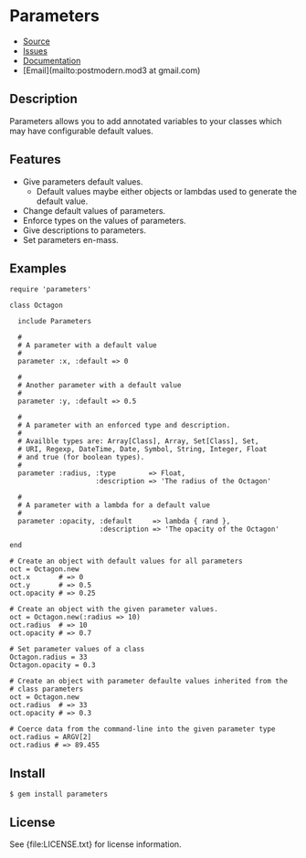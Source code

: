 # Parameters

* [Source](https://github.com/postmodern/parameters)
* [Issues](https://github.com/postmodern/parameters/issues)
* [Documentation](http://rubydoc.info/gems/parameters/frames)
* [Email](mailto:postmodern.mod3 at gmail.com)

## Description

Parameters allows you to add annotated variables to your classes which may
have configurable default values.

## Features

* Give parameters default values.
  * Default values maybe either objects or lambdas used to generate the
    default value.
* Change default values of parameters.
* Enforce types on the values of parameters.
* Give descriptions to parameters.
* Set parameters en-mass.

## Examples

    require 'parameters'

    class Octagon
  
      include Parameters
  
      #
      # A parameter with a default value
      #
      parameter :x, :default => 0
  
      #
      # Another parameter with a default value
      #
      parameter :y, :default => 0.5
  
      #
      # A parameter with an enforced type and description.
      #
      # Availble types are: Array[Class], Array, Set[Class], Set,
      # URI, Regexp, DateTime, Date, Symbol, String, Integer, Float
      # and true (for boolean types).
      #
      parameter :radius, :type        => Float,
                         :description => 'The radius of the Octagon'

      #
      # A parameter with a lambda for a default value
      #
      parameter :opacity, :default     => lambda { rand },
                          :description => 'The opacity of the Octagon'
  
    end
  
    # Create an object with default values for all parameters
    oct = Octagon.new
    oct.x       # => 0
    oct.y       # => 0.5
    oct.opacity # => 0.25
  
    # Create an object with the given parameter values.
    oct = Octagon.new(:radius => 10)
    oct.radius  # => 10
    oct.opacity # => 0.7
  
    # Set parameter values of a class
    Octagon.radius = 33
    Octagon.opacity = 0.3
  
    # Create an object with parameter defaulte values inherited from the
    # class parameters
    oct = Octagon.new
    oct.radius  # => 33
    oct.opacity # => 0.3

    # Coerce data from the command-line into the given parameter type
    oct.radius = ARGV[2]
    oct.radius # => 89.455

## Install

    $ gem install parameters

## License

See {file:LICENSE.txt} for license information.

